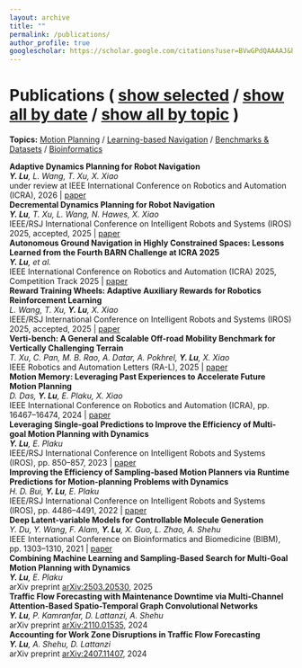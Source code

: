 ```yaml
---
layout: archive
title: ""
permalink: /publications/
author_profile: true
googlescholar: https://scholar.google.com/citations?user=BVwGPdQAAAAJ&hl=en
---
```


<html>
<body>

<div class="content-container">
  <div id="pub-container">
    <h1 class="subtitle">Publications
    (
        <a id="publication-by-selected" href="javascript:;" onClick="publicationBySelected();">show selected</a> /
        <a id="publication-by-date" href="javascript:;" onClick="publicationByDate();">show all by date</a> /
        <a id="publication-by-topic" href="javascript:;" onClick="publicationByTopic();">show all by topic</a>
    )
    </h1>
    <p class="subtitle-aux"><b>Topics:</b>
        <a href="#topic-motion-planning" onClick="return publicationByTopicSpecific(this)" data-topic="motion-planning">Motion Planning</a> /
        <a href="#topic-learning-based-navigation" onClick="return publicationByTopicSpecific(this)" data-topic="learning-based-navigation">Learning-based Navigation</a> /
        <a href="#topic-benchmarks-datasets" onClick="return publicationByTopicSpecific(this)" data-topic="benchmarks-datasets">Benchmarks & Datasets</a> /
        <a href="#topic-bioinformatics" onClick="return publicationByTopicSpecific(this)" data-topic="machine-learning">Bioinformatics</a>
        <br />
    </p>
    <div id="pub-card-container" class="activated hide">
      <div class="pub-card" data-topic="learning-based-navigation" data-year="2026" data-selected="true">
        <strong>Adaptive Dynamics Planning for Robot Navigation</strong><br>
        <em><b>Y. Lu</b>, L. Wang, T. Xu, X. Xiao</em><br>
        under review at IEEE International Conference on Robotics and Automation (ICRA), 2026
        | <a href="https://arxiv.org/pdf/2510.05330">paper</a>
      </div>
      <div class="pub-card" data-topic="motion-planning" data-year="2025" data-selected="true">
        <strong>Decremental Dynamics Planning for Robot Navigation</strong><br>
        <em><b>Y. Lu</b>, T. Xu, L. Wang, N. Hawes, X. Xiao</em><br>
        IEEE/RSJ International Conference on Intelligent Robots and Systems (IROS) 2025, accepted, 2025
        | <a href="https://arxiv.org/pdf/2503.20521">paper</a>
      </div>
      <div class="pub-card" data-topic="motion-planning" data-year="2025" data-selected="true">
        <strong>Autonomous Ground Navigation in Highly Constrained Spaces: Lessons Learned from the Fourth BARN Challenge at ICRA 2025</strong><br>
        <em><b>Y. Lu</b>, et al.</em><br>
        IEEE International Conference on Robotics and Automation (ICRA) 2025, Competition Track 2025
        | <a href="https://cs.gmu.edu/~xiao/papers/barn25_report.pdf">paper</a>
      </div>
      <div class="pub-card" data-topic="learning-based-navigation" data-year="2025" data-selected="true">
        <strong>Reward Training Wheels: Adaptive Auxiliary Rewards for Robotics Reinforcement Learning</strong><br>
        <em>L. Wang, T. Xu, <b>Y. Lu</b>, X. Xiao</em><br>
        IEEE/RSJ International Conference on Intelligent Robots and Systems (IROS) 2025, accepted, 2025
        | <a href="https://arxiv.org/pdf/2503.15724">paper</a>
      </div>
      <div class="pub-card" data-topic="benchmarks-datasets" data-year="2025" data-selected="true">
        <strong>Verti-bench: A General and Scalable Off-road Mobility Benchmark for Vertically Challenging Terrain</strong><br>
        <em>T. Xu, C. Pan, M. B. Rao, A. Datar, A. Pokhrel, <b>Y. Lu</b>, X. Xiao</em><br>
        IEEE Robotics and Automation Letters (RA-L), 2025
        | <a href="https://arxiv.org/pdf/2502.11426">paper</a>
      </div>
      <div class="pub-card" data-topic="motion-planning,learning-based-navigation" data-year="2024" data-selected="true">
        <strong>Motion Memory: Leveraging Past Experiences to Accelerate Future Motion Planning</strong><br>
        <em>D. Das, <b>Y. Lu</b>, E. Plaku, X. Xiao</em><br>
        IEEE International Conference on Robotics and Automation (ICRA), pp. 16467–16474, 2024
        | <a href="https://arxiv.org/pdf/2310.06198">paper</a>
      </div>
      <div class="pub-card" data-topic="motion-planning,learning-based-navigation" data-year="2023" data-selected="true">
        <strong>Leveraging Single-goal Predictions to Improve the Efficiency of Multi-goal Motion Planning with Dynamics</strong><br>
        <em><b>Y. Lu</b>, E. Plaku</em><br>
        IEEE/RSJ International Conference on Intelligent Robots and Systems (IROS), pp. 850–857, 2023
        | <a href="https://ieeexplore.ieee.org/document/10341945">paper</a>
      </div>
      <div class="pub-card" data-topic="motion-planning,learning-based-navigation" data-year="2022" data-selected="true">
        <strong>Improving the Efficiency of Sampling-based Motion Planners via Runtime Predictions for Motion-planning Problems with Dynamics</strong><br>
        <em>H. D. Bui, <b>Y. Lu</b>, E. Plaku</em><br>
        IEEE/RSJ International Conference on Intelligent Robots and Systems (IROS), pp. 4486–4491, 2022
        | <a href="https://ieeexplore.ieee.org/document/9981753">paper</a>
      </div>
      <div class="pub-card" data-topic="machine-learning" data-year="2021" data-selected="true">
        <strong>Deep Latent-variable Models for Controllable Molecule Generation</strong><br>
        <em>Y. Du, Y. Wang, F. Alam, <b>Y. Lu</b>, X. Guo, L. Zhao, A. Shehu</em><br>
        IEEE International Conference on Bioinformatics and Biomedicine (BIBM), pp. 1303–1310, 2021
        | <a href="https://ieeexplore.ieee.org/document/9669692">paper</a>
      </div>
       <div class="pub-card" data-topic="motion-planning,learning-based-navigation" data-year="2025" data-selected="true">
        <strong>Combining Machine Learning and Sampling-Based Search for Multi-Goal Motion Planning with Dynamics</strong><br>
        <em><b>Y. Lu</b>, E. Plaku</em><br>
        arXiv preprint <a href="https://arxiv.org/abs/2503.20530" target="_blank">arXiv:2503.20530</a>, 2025
      </div>
      <div class="pub-card" data-topic="machine-learning" data-year="2024" data-selected="true">
        <strong>Traffic Flow Forecasting with Maintenance Downtime via Multi-Channel Attention-Based Spatio-Temporal Graph Convolutional Networks</strong><br>
        <em><b>Y. Lu</b>, P. Kamranfar, D. Lattanzi, A. Shehu</em><br>
        arXiv preprint <a href="https://arxiv.org/abs/2110.01535" target="_blank">arXiv:2110.01535</a>, 2024
      </div>
      <div class="pub-card" data-topic="machine-learning" data-year="2024" data-selected="true">
        <strong>Accounting for Work Zone Disruptions in Traffic Flow Forecasting</strong><br>
        <em><b>Y. Lu</b>, A. Shehu, D. Lattanzi</em><br>
        arXiv preprint <a href="https://arxiv.org/abs/2407.11407" target="_blank">arXiv:2407.11407</a>, 2024
      </div>
    </div>
  </div>
</div>

<script src="https://code.jquery.com/jquery-3.1.1.min.js" crossorigin="anonymous"></script>
<script type="text/javascript">
function isInViewport(element) {
    console.log(element);
    console.log($(element).length);
    console.log($(element).css("display"));
    console.log($(element).offset());
    var elementTop = $(element).offset().top;
    var elementBottom = elementTop + $(element).outerHeight();
    var viewportTop = $(window).scrollTop();
    var viewportBottom = viewportTop + $(window).height();
    return elementBottom > viewportTop && elementTop < viewportBottom;
}
var allPublications = null;
function publicationBySelected() {
    console.log("publicationBySelected called");
    var a = $("#publication-by-selected");
    if (a.hasClass("activated")) {
        return ;
    }
    $("#pub-container .subtitle a").removeClass("activated");
    $("#pub-container .subtitle-aux a").removeClass("activated");
    a.addClass("activated");
    $("#pub-card-container").html("");
    for (var pubId = 0; pubId < allPublications.length; pubId++) {
        var pub = $(allPublications[pubId]);
        if (pub.data("selected") == true) {
            $("#pub-card-container").append(pub).append("<br>");
        }
    }
}
function publicationByDate() {
    var a = $("#publication-by-date");
    if (a.hasClass("activated")) {
        return ;
    }
    $("#pub-container .subtitle a").removeClass("activated");
    $("#pub-container .subtitle-aux a").removeClass("activated");
    a.addClass("activated");
    $("#pub-card-container").html("");
    for (var pubId = 0; pubId < allPublications.length; pubId++) {
        if (pubId == 0 || $(allPublications[pubId-1]).data("year") != $(allPublications[pubId]).data("year")) {
            var year = $(allPublications[pubId]).data("year");
            $("#pub-card-container").append($("<h2 id='year-" + year.toString() + "'>" + year.toString() + "</h2>"));
        }
        $("#pub-card-container").append(allPublications[pubId]).append("<br>");
    }
}
function publicationByTopicInner() {
    var a = $("#publication-by-topic");
    if (a.hasClass("activated")) {
        return ;
    }
    $("#pub-container .subtitle a").removeClass("activated");
    a.addClass("activated");
    $("#pub-card-container").html("");
    console.log(allTopics);
    for (var topicId in allTopics) {
        console.log(topicId);
        var topic = allTopics[topicId].name;
        var topicTitle = allTopics[topicId].title;
        $("#pub-card-container").append($("<h2 id='topic-" + topic + "'>" + topicTitle + "</h2>"));
        for (var pubId = 0; pubId < allPublications.length; pubId++) {
            var pub = $(allPublications[pubId]);
            console.log(pub);
            if (pub.data("topic").indexOf(topic) != -1) {
                $("#pub-card-container").append(pub).append("<br>");
            }
        }
    }
}
function publicationByTopicSpecificInner(a) {
    if ($(a).hasClass("activated")) {
        return false;
    }
    $("#pub-container .subtitle-aux a").removeClass("activated");
    $(a).addClass("activated");
}
function publicationByTopic() {
    console.log("publicationByTopic called");
    publicationByTopicInner();
    publicationByTopicSpecificInner($("#pub-container .subtitle-aux a:first"));
    return true;
}
function publicationByTopicSpecific(a) {
    publicationByTopicInner();
    publicationByTopicSpecificInner(a);
    console.log(a);
    console.log(a.hash);
    var hash = a.hash;
    $(hash).prop('id', hash.substr(1) + '-noscroll');
    window.location.hash = hash;
    $(hash + '-noscroll').prop('id', hash.substr(1));
    if (!isInViewport(hash)) {
        $('html, body').animate({
            scrollTop: $(hash).offset().top
        }, 1000, function(){
        });
    }
    return false;
}
$(function() {
    getRealSize = function(bgImg) {
        var img = new Image();
        img.src = bgImg.attr("src");
        var width = img.width,
            height = img.height;
        return {
            width: width,
            height: height
        }
    };
    getRealWindowSize = function() {
        var winWidth = null,
            winHeight = null;
        if (window.innerWidth) winWidth = window.innerWidth;
        else if ((document.body) && (document.body.clientWidth)) winWidth = document.body.clientWidth;
        if (window.innerHeight) winHeight = window.innerHeight;
        else if ((document.body) && (document.body.clientHeight)) winHeight = document.body.clientHeight;
        if (document.documentElement && document.documentElement.clientHeight && document.documentElement.clientWidth) {
            winHeight = document.documentElement.clientHeight;
            winWidth = document.documentElement.clientWidth
        }
        return {
            width: winWidth,
            height: winHeight
        }
    };
    fullBg = function() {
        var bgImg = $("#background");
        var mainContainer = $("#main");
        var firstFire = null;
        if (bgImg.length == 0) {
            return ;
        }
        function resizeImg() {
            var realSize = getRealSize(bgImg);
            var imgWidth = realSize.width;
            var imgHeight = realSize.height;
            if (imgWidth == 0 || imgHeight == 0) {
                setTimeout(function() {
                    resizeImg();
                }, 200);
            }
            console.log(realSize);
            var realWinSize = getRealWindowSize();
            var winWidth = realWinSize.width;
            var winHeight = realWinSize.height;
            var widthRatio = winWidth / imgWidth;
            var heightRatio = winHeight / imgHeight;
            console.log(realWinSize);
            if (widthRatio > heightRatio) {
                bgImg.width(imgWidth * widthRatio + 'px').height(imgHeight * widthRatio + 'px').css({'top':
                    -(imgHeight * widthRatio - winHeight) / 10 * 5 + 'px', 'left': '0'})
            } else {
                bgImg.width(imgWidth * heightRatio + 'px').height(imgHeight * heightRatio + 'px').css({'left':
                    -(imgWidth * heightRatio - winWidth) / 10 * 3 + 'px', 'top': '0'})
            }
        }
        resizeImg();
        window.onresize = function() {
            if (firstFire === null) {
                firstFire = setTimeout(function() {
                    resizeImg();
                    firstFire = null
                }, 100)
            }
        }
    };
    targetColor = $("#main-content-container .name").css("color");
    animatedLink = function(speed) {
        $("#main-content-container .col-link li").hover(function() {
            $(this).find('.icon').animate({
                color: targetColor,
                borderColor: targetColor
            }, speed);
            $(this).find('.caption').animate({
                color: targetColor
            })
        }, function() {
            $(this).find('.icon').animate({
                borderColor: '#cccccc',
                color: '#cccccc'
            }, speed);
            $(this).find('.caption').animate({
                color: '#cccccc'
            })
        })
    };
    allPublications = $("#pub-card-container .pub-card");
    allTopicsLink = $("#pub-container .subtitle-aux a");
    allTopics = [];
    for (var topicId = 0; topicId < allTopicsLink.length; topicId++) {
        allTopics.push({name: $(allTopicsLink[topicId]).data("topic"), title: $(allTopicsLink[topicId]).html()});
    }
    $("#publication-by-selected").click();
    $("#pub-card-container").removeClass("hide");
});
</script>
</body>
</html>
